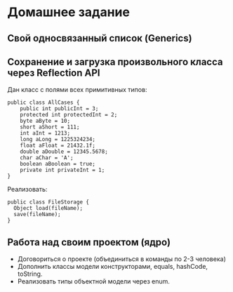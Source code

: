 ﻿Домашнее задание
================

Свой односвязанный список (Generics)
------------------------------------

Сохранение и загрузка произвольного класса через Reflection API
---------------------------------------------------------------
Дан класс с полями всех примитивных типов:
```
public class AllCases {
    public int publicInt = 3;
    protected int protectedInt = 2;
    byte aByte = 10;
    short aShort = 111;
    int aInt = 1213;
    long aLong = 1225324234;
    float aFloat = 21432.1f;
    double aDouble = 12345.5678;
    char aChar = 'A';
    boolean aBoolean = true;
    private int privateInt = 1;
}
```

Реализовать:
```
public class FileStorage {
  Object load(fileName);
  save(fileName);
}
```

Работа над своим проектом (ядро)
--------------------------------
* Договориться о проекте (объединиться в команды по 2-3 человека)
* Дополнить классы модели конструкторами, equals, hashCode, toString.
* Реализовать типы объектной модели через enum.